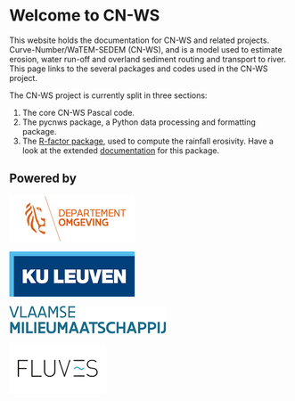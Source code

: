 # Welcome to CN-WS

This website holds the documentation for CN-WS and related projects. Curve-Number/WaTEM-SEDEM (CN-WS), and is a model used to estimate erosion, water run-off and overland sediment routing and transport to river. This page links to the several packages and codes used in the CN-WS project.

The CN-WS project is currently split in three sections:

1. The core CN-WS Pascal code.
2. The pycnws package, a Python data processing and formatting package.
3. The [R-factor package](https://github.com/cn-ws/rfactor), used to compute the rainfall erosivity. Have a look at the extended [documentation](https://cn-ws.github.io/rfactor/index.html) for this package.

## Powered by

![image](_static/png/DepartementOmgeving_logo.png)

![image](_static/png/KULeuven_logo.png)

![image](_static/png/VMM_logo.png)

![image](_static/png/fluves_logo.png)
